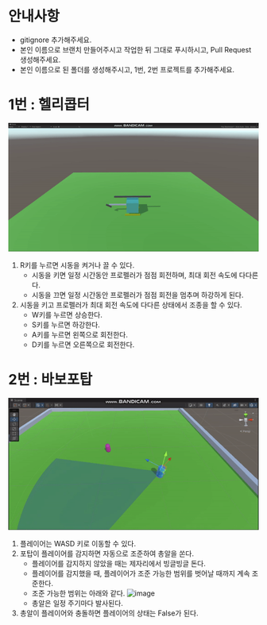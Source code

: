 # 안내사항
- gitignore 추가해주세요.
- 본인 이름으로 브랜치 만들어주시고 작업한 뒤 그대로 푸시하시고, Pull Request 생성해주세요.
- 본인 이름으로 된 폴더를 생성해주시고, 1번, 2번 프로젝트를 추가해주세요.  

# 1번 : 헬리콥터
![](https://github.com/ChoiSeonMun/Solutions/blob/main/Legacy/03.%20Unity/Helicopter/Helicopter.gif?raw=true)

1. R키를 누르면 시동을 켜거나 끌 수 있다.
    - 시동을 키면 일정 시간동안 프로펠러가 점점 회전하며, 최대 회전 속도에 다다른다.
    - 시동을 끄면 일정 시간동안 프로펠러가 점점 회전을 멈추며 하강하게 된다.
2. 시동을 키고 프로펠러가 최대 회전 속도에 다다른 상태에서 조종을 할 수 있다.
    - W키를 누르면 상승한다.
    - S키를 누르면 하강한다.
    - A키를 누르면 왼쪽으로 회전한다.
    - D키를 누르면 오른쪽으로 회전한다.

# 2번 : 바보포탑
![](https://github.com/ChoiSeonMun/Solutions/blob/main/Legacy/03.%20Unity/Longvinter2/StupidTurret.gif?raw=true)

1. 플레이어는 WASD 키로 이동할 수 있다.
2. 포탑이 플레이어를 감지하면 자동으로 조준하여 총알을 쏜다.
    - 플레이어를 감지하지 않았을 때는 제자리에서 빙글빙글 돈다.
    - 플레이어를 감지했을 때, 플레이어가 조준 가능한 범위를 벗어날 때까지 계속 조준한다.
    - 조준 가능한 범위는 아래와 같다.
![image](https://github.com/Unity-Bootcamp-9/Achievement-Test/assets/17216686/66d17493-1951-473d-b339-c682756a33c4)
    - 총알은 일정 주기마다 발사된다.
3. 총알이 플레이어와 충돌하면 플레이어의 상태는 False가 된다.
